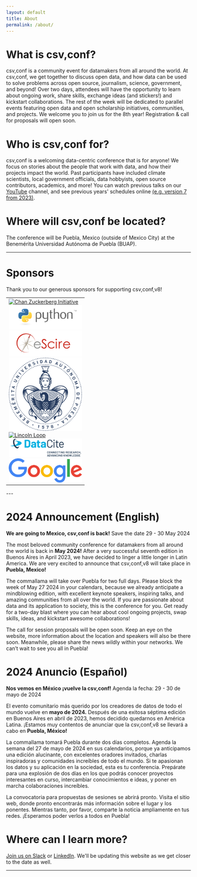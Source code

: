 ```yaml
---
layout: default
title: About
permalink: /about/
---
```


# What is csv,conf?
csv,conf is a community event for datamakers from all around the world. At csv,conf, we get together to discuss open data, and how data can be used to solve problems across open source, journalism, science, government, and beyond! Over two days, attendees will have the opportunity to learn about ongoing work, share skills, exchange ideas (and stickers!) and kickstart collaborations. The rest of the week will be dedicated to parallel events featuring open data and open scholarship initiatives, communities, and projects. We welcome you to join us for the 8th year! Registration & call for proposals will open soon.

# Who is csv,conf for?
csv,conf is a welcoming data-centric conference that is for anyone! We focus on stories about the people that work with data, and how their projects impact the world. Past participants have included climate scientists, local government officials, data hobbyists, open source contributors, academics, and more! You can watch previous talks on our <a href="https://www.youtube.com/channel/UCWq7JfT4PJrCZLmxSOVJOww" title="csv,conf YouTube Channel">YouTube</a> channel, and see previous years' schedules online <a href="/2023/2023/schedule/" title="csv,conf,v7 site">(e.g. version 7 from 2023)</a>.

# Where will csv,conf be located?
The conference will be Puebla, Mexico (outside of Mexico City) at the Benemérita Universidad Autónoma de Puebla (BUAP). 

---

# Sponsors
Thank you to our generous sponsors for supporting csv,conf,v8!

<table>
   <tr>
    <td>
      <div class="second-tagline--info">
        <a href="https://chanzuckerberg.com/">
          <img src="/img/czi.svg" alt="Chan Zuckerberg Initiative" width="200px">
        </a>
      </div>
      <div class="second-tagline--info">
        <a href="https://www.python.org/psf-landing/">
          <img src="img/python-logo.png" alt="Python Software Foundation" width="200px">
        </a>
      </div>
      <div class="second-tagline--info">
        <a href="https://www.escire.lat/">
          <img src="/img/eScire-logo.png" alt="eScire" width="200px">
        </a>
      </div>
      <div class="second-tagline--info">
        <a href="https://www.buap.mx/">
          <img src="/img/Logo_BUAP.png" alt="BUAP" width="200px">
        </a>
      </div>
      <div class="second-tagline--info">
        <a href="https://lincolnloop.com/">
          <img src="/img/lincoln-loop.png" alt="Lincoln Loop" width="200px">
        </a>
      </div>
      <div class="second-tagline--info">
        <a href="https://datacite.org/">
          <img src="/img/datacite.png" alt="DataCite" width="200px">
        </a>
      </div>
      <div class="second-tagline--info">
        <a href="https://www.google.com/">
          <img src="img/logo_Google_FullColor.png" alt="Google" width="200px">
        </a>
      </div>
    </td>
  </tr>
</table>
---

# 2024 Announcement (English)
**We are going to Mexico, csv,conf is back!**
Save the date 29 - 30 May 2024

The most beloved community conference for datamakers from all around the world is back in **May 2024!** After a very successful seventh edition in Buenos Aires in April 2023, we have decided to linger a little longer in Latin America. We are very excited to announce that csv,conf,v8 will take place in **Puebla, Mexico!**

The commallama will take over Puebla for two full days. Please block the week of May 27 2024 in your calendars, because we already anticipate a mindblowing edition, with excellent keynote speakers, inspiring talks, and amazing communities from all over the world. If you are passionate about data and its application to society, this is the conference for you. Get ready for a two-day blast where you can hear about cool ongoing projects, swap skills, ideas, and kickstart awesome collaborations!

The call for session proposals will be open soon. Keep an eye on the website, more information about the location and speakers will also be there soon. Meanwhile, please share the news wildly within your networks. We can’t wait to see you all in Puebla!

# 2024 Anuncio (Español)
**Nos vemos en México ¡vuelve la csv,conf!**
Agenda la fecha: 29 - 30 de mayo de 2024

El evento comunitario más querido por los creadores de datos de todo el mundo vuelve en **mayo de 2024.** Después de una exitosa séptima edición en Buenos Aires en abril de 2023, hemos decidido quedarnos en América Latina. ¡Estamos muy contentos de anunciar que la csv,conf,v8 se llevará a cabo en **Puebla, México!** 

La commallama tomará Puebla durante dos días completos. Agenda la semana del 27 de mayo de 2024 en sus calendarios, porque ya anticipamos una edición alucinante, con excelentes oradores invitados, charlas inspiradoras y comunidades increíbles de todo el mundo. Si te apasionan los datos y su aplicación en la sociedad, esta es tu conferencia. Prepárate para una explosión de dos días en los que podrás conocer proyectos interesantes en curso, intercambiar conocimientos e ideas, y poner en marcha colaboraciones increíbles. 

La convocatoria para propuestas de sesiones se abrirá pronto. Visita el sitio web, donde pronto encontrarás más información sobre el lugar y los ponentes. Mientras tanto, por favor, comparte la noticia ampliamente en tus redes. ¡Esperamos poder verlos a todos en Puebla! 


# Where can I learn more?
<a href="https://join.slack.com/t/csvconf/shared_invite/zt-1mbc9v4bl-7v~no8uAKTRih_OOPNWFnQ" title="CSV,Conf Slack organization">Join us on Slack</a> or <a href="https://www.linkedin.com/company/csv-conf" title="LinkedIn">LinkedIn</a>. We'll be updating this website as we get closer to the date as well.

---
